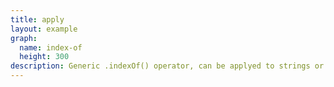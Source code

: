 ```yaml
---
title: apply
layout: example
graph:
  name: index-of
  height: 300
description: Generic .indexOf() operator, can be applyed to strings or arrays
---
```

